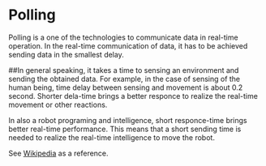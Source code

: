 # Polling

Polling is a one of the technologies to communicate data in real-time operation. 
In the real-time communication of data, it has to be achieved sending data in the smallest delay.

##In general speaking, 
it takes a time to sensing an environment and sending the obtained data.
For example, in the case of sensing of the human being, time delay between sensing and movement
is about 0.2 second.
Shorter dela-time brings a better responce to realize the real-time movement or other reactions.

In also a robot programing and intelligence, short responce-time brings better real-time performance.
This means that a short sending time is needed to realize the real-time intelligence to move the robot.


See [Wikipedia](https://en.wikipedia.org/wiki/Polling_(computer_science)) as a reference.
